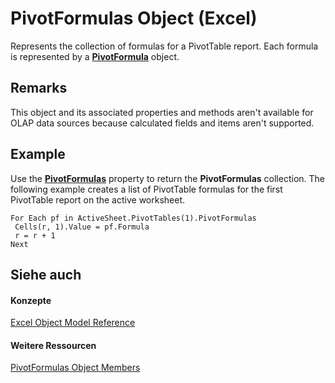 
# PivotFormulas Object (Excel)

Represents the collection of formulas for a PivotTable report. Each formula is represented by a  **[PivotFormula](2955dad6-d686-1a83-ab56-76a00272c7e2.md)** object.


## Remarks

This object and its associated properties and methods aren't available for OLAP data sources because calculated fields and items aren't supported.


## Example

Use the  **[PivotFormulas](fceade1d-7aa1-85c1-ca74-89460ffa6dff.md)** property to return the **PivotFormulas** collection. The following example creates a list of PivotTable formulas for the first PivotTable report on the active worksheet.


```
For Each pf in ActiveSheet.PivotTables(1).PivotFormulas 
 Cells(r, 1).Value = pf.Formula 
 r = r + 1 
Next
```


## Siehe auch


#### Konzepte


[Excel Object Model Reference](11ea8598-8a20-92d5-f98b-0da04263bf2c.md)
#### Weitere Ressourcen


[PivotFormulas Object Members](http://msdn.microsoft.com/library/662a2151-3c35-b3fd-b786-5ee0ed7aefd2%28Office.15%29.aspx)
